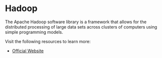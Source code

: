 # Hadoop

The Apache Hadoop software library is a framework that allows for the distributed processing of large data sets across clusters of computers using simple programming models.

Visit the following resources to learn more:

- [Official Website](https://hadoop.apache.org/)
